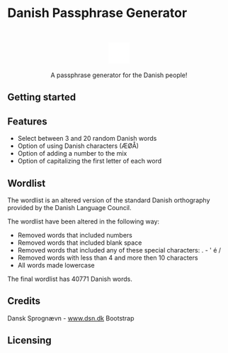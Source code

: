 # Danish Passphrase Generator
<br>
<p align="center">
    <img src="/images/favicon.png" />
</p>
<p align="center">
    A passphrase generator for the Danish people!
</p>

## Getting started



## Features

- Select between 3 and 20 random Danish words
- Option of using Danish characters (ÆØÅ)
- Option of adding a number to the mix
- Option of capitalizing the first letter of each word

## Wordlist

The wordlist is an altered version of the standard Danish orthography provided by the Danish Language Council.

The wordlist have been altered in the following way:

- Removed words that included numbers
- Removed words that included blank space
- Removed words that included any of these special characters:  .  -  '  é  /
- Removed words with less than 4 and more then 10 characters
- All words made lowercase

The final wordlist has 40771 Danish words.

## Credits

Dansk Sprognævn - www.dsn.dk
Bootstrap

## Licensing
